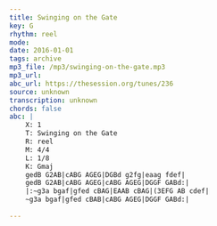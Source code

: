 ```yaml
---
title: Swinging on the Gate
key: G
rhythm: reel
mode: 
date: 2016-01-01
tags: archive
mp3_file: /mp3/swinging-on-the-gate.mp3
mp3_url: 
abc_url: https://thesession.org/tunes/236
source: unknown
transcription: unknown
chords: false
abc: |
    X: 1
    T: Swinging on the Gate
    R: reel
    M: 4/4
    L: 1/8
    K: Gmaj
    gedB G2AB|cABG AGEG|DGBd g2fg|eaag fdef|
    gedB G2AB|cABG AGEG|cABG AGEG|DGGF GABd:|
    |:~g3a bgaf|gfed cBAG|EAAB cBAG|(3EFG AB cdef|
    ~g3a bgaf|gfed cBAB|cABG AGEG|DGGF GABd:|
    
---
```


